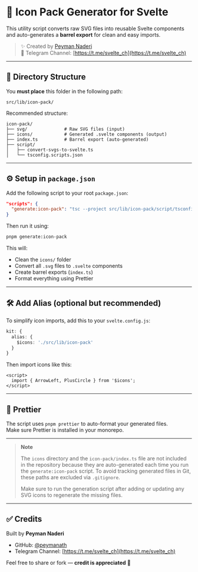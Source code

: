  # 🧩 Icon Pack Generator for Svelte

This utility script converts raw SVG files into reusable Svelte components and auto-generates a **barrel export** for clean and easy imports.

> ✨ Created by [Peyman Naderi](https://github.com/peymanath)  
> 📢 Telegram Channel: [https://t.me/svelte_ch](https://t.me/svelte_ch)

---

## 📁 Directory Structure

You **must place** this folder in the following path:

```
src/lib/icon-pack/
```

Recommended structure:

```
icon-pack/
├── svg/              # Raw SVG files (input)
├── icons/            # Generated .svelte components (output)
├── index.ts          # Barrel export (auto-generated)
├── script/
│   ├── convert-svgs-to-svelte.ts
│   └── tsconfig.scripts.json
```

---

## ⚙️ Setup in `package.json`

Add the following script to your root `package.json`:

```json
"scripts": {
  "generate:icon-pack": "tsc --project src/lib/icon-pack/script/tsconfig.scripts.json && node src/lib/icon-pack/script/convert-svgs-to-svelte.js"
}
```

Then run it using:

```bash
pnpm generate:icon-pack
```

This will:
- Clean the `icons/` folder
- Convert all `.svg` files to `.svelte` components
- Create barrel exports (`index.ts`)
- Format everything using Prettier

---

## 🛠️ Add Alias (optional but recommended)

To simplify icon imports, add this to your `svelte.config.js`:

```ts
kit: {
  alias: {
    $icons: './src/lib/icon-pack'
  }
}
```

Then import icons like this:

```svelte
<script>
  import { ArrowLeft, PlusCircle } from '$icons';
</script>
```

---

## 🧼 Prettier

The script uses `pnpm prettier` to auto-format your generated files.  
Make sure Prettier is installed in your monorepo.

---

> **Note**
>
> The `icons` directory and the `icon-pack/index.ts` file are not included in the repository because they are auto-generated each time you run the `generate:icon-pack` script.
> To avoid tracking generated files in Git, these paths are excluded via `.gitignore`.
>
> Make sure to run the generation script after adding or updating any SVG icons to regenerate the missing files.

---

## ✅ Credits

Built by **Peyman Naderi**  
- GitHub: [@peymanath](https://github.com/peymanath)  
- Telegram Channel: [https://t.me/svelte_ch](https://t.me/svelte_ch)

Feel free to share or fork — **credit is appreciated** 🙏